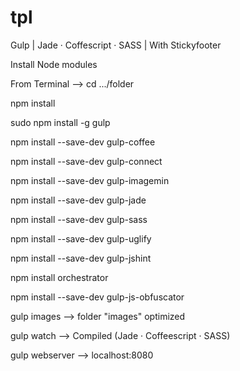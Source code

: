 # tpl
Gulp | Jade · Coffescript · SASS | With Stickyfooter

Install Node modules

From Terminal --> cd .../folder

npm install

sudo npm install -g gulp

npm install --save-dev gulp-coffee

npm install --save-dev gulp-connect

npm install --save-dev gulp-imagemin

npm install --save-dev gulp-jade

npm install --save-dev gulp-sass

npm install --save-dev gulp-uglify

npm install --save-dev gulp-jshint

npm install orchestrator

npm install --save-dev gulp-js-obfuscator

gulp images --> folder "images" optimized

gulp watch --> Compiled (Jade · Coffeescript · SASS)

gulp webserver --> localhost:8080


